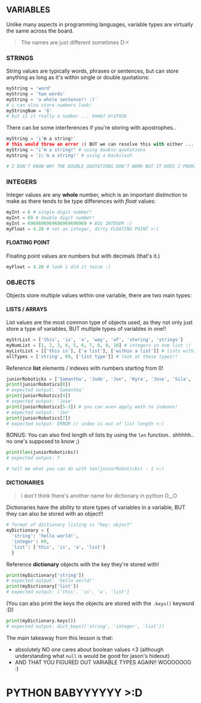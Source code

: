 ## VARIABLES
Unlike many aspects in programming languages, variable types are virtually the same across the board.
> The names are just different sometimes D:<

### STRINGS
String values are typically words, phrases or sentences, but can store anything as long as it's within single or double quotations: 
``` python
myString = 'word'
myString = 'two words'
myString = 'a whole sentence!! :)'
# i can also store numbers look!
myStringNum = '6'
# but is it really a number ... hmmm? U+1F928
```
There can be some interferences if you're storing with apostrophes.. 
``` python
myString = 'i'm a string!'
# this would throw an error :( BUT we can resolve this with either ...
myString = "i'm a string!" # using double quotations
myString = 'i\'m a string!' # using a backslash

# I DON'T KNOW WHY THE DOUBLE QUOTATIONS DON'T WORK BUT IT DOES I PROMISE :')
```
### INTEGERS
Integer values are any **whole** number, which is an important distinction to make as there tends to be type differences with *float* values:
``` python
myInt = 6 # single digit number!
myInt = 69 # double digit number!
myInt = 6969696969696969696969 # BIG INTEGER :)
myFloat = 4.20 # not an integer, dirty FLOATING POINT >:(
```
#### FLOATING POINT
Floating point values are numbers but with decimals (that's it.)
``` python
myFloat = 4.20 # look i did it twice :)
```

### OBJECTS
Objects store multiple values within one variable, there are two main types:

#### LISTS / ARRAYS
List values are the most common type of objects used, as they not only just store a type of variables, BUT multiple types of variables in one!!
``` python 
myStrList = ['this', 'is', 'a', 'way', 'of', 'storing', 'strings']
myNumList = [1, 2, 3, 4, 5, 6, 7, 8, 9, 10] # integers in one list :)
myListList = [['this is'], ['a list'], ['within a list']] # lists within lists!!
allTypes = ['string', 69, ['list type']] # look at these types!!
```
Reference **list** elements / indexes with numbers starting from 0!
``` python
juniorRoboticks = ['Samantha', 'Jude', 'Jon', 'Kyra', 'Jose', 'Sila', 'Brian']
print(juniorRobotics[0])
# expected output: 'Samantha'
print(juniorRobotics[4])
# expected output: 'Jose'
print(juniorRobotics[5-3]) # you can even apply math to indexes!
# expected output: 'Jon'
print(juniorRobotics[7])
# expected output: ERROR // index is out of list length >:(
```
BONUS: You can also find length of lists by using the `len` function.. shhhhh.. no one's supposed to know ;)
``` python 
print(len(juniorRoboticks))
# expected output: 7

# tell me what you can do with len(juniorRoboticks) - 1 >:)
```
#### DICTIONARIES
> i don't think there's another name for dictionary in python O__O 

Dictionaries have the ability to store types of variables in a variable, BUT they can also be stored with an object!!
``` python
# format of dictionary listing is "key: object"
myDictionary = {
  'string': 'hello world!', 
  'integer': 69, 
  'list': ['this', 'is', 'a', 'list']
  }
```
Reference **dictionary** objects with the key they're stored with!
``` python
print(myDictionary['string']) 
# expected output: 'hello world!'
print(myDictionary['list'])
# expected output: ['this', 'is', 'a', 'list']
```
(You can also print the keys the objects are stored with the `.keys()` keyword :D) 
``` python
print(myDictionary.keys())
# expected output: dict_keys(['string', 'integer', 'list'])
```
The main takeaway from this lesson is that:
- absolutely NO one cares about boolean values <3 (although understanding what `null` is would be good for jason's hideout)
- AND THAT YOU FIGURED OUT VARIABLE TYPES AGAIN!! WOOOOOOO :)
# PYTHON BABYYYYYY >:D

